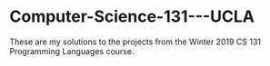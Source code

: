# Computer-Science-131---UCLA
These are my solutions to the projects from the Winter 2019 CS 131 Programming Languages course.
